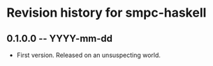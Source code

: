 # Revision history for smpc-haskell

## 0.1.0.0 -- YYYY-mm-dd

* First version. Released on an unsuspecting world.
